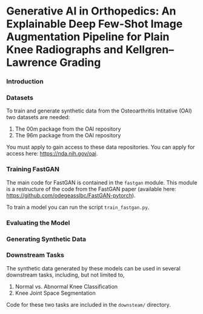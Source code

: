 # Generative AI in Orthopedics: An Explainable Deep Few-Shot Image Augmentation Pipeline for Plain Knee Radiographs and Kellgren–Lawrence Grading

### Introduction

### Datasets
To train and generate synthetic data from the Osteoarthritis Intitative (OAI) two datasets are needed:
1. The 00m package from the OAI repository
2. The 96m package from the OAI repository

You must apply to gain access to these data repositories. You can apply for access here: https://nda.nih.gov/oai. 

### Training FastGAN
The main code for FastGAN is contained in the `fastgan` module. This module is a restructure of the code from the FastGAN paper (available here: https://github.com/odegeasslbc/FastGAN-pytorch). 

To train a model you can run the script `train_fastgan.py`. 

### Evaluating the Model

### Generating Synthetic Data

### Downstream Tasks
The synthetic data generated by these models can be used in several downstream tasks, including, but not limited to, 
1. Normal vs. Abnormal Knee Classification
2. Knee Joint Space Segmentation

Code for these two tasks are included in the `downsteam/` directory. 
